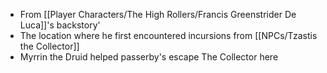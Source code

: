 - From [[Player Characters/The High Rollers/Francis Greenstrider De Luca]]'s backstory'
- The location where he first encountered incursions from [[NPCs/Tzastis the Collector]]
- Myrrin the Druid helped passerby's escape The Collector here 